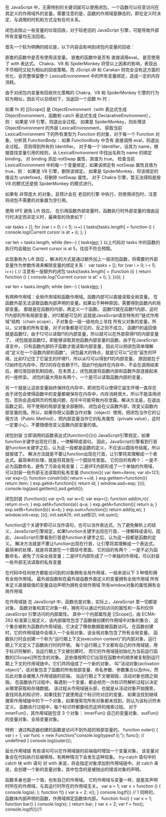 在 JavaScript 中，无需特别的关键词就可以使用闭包，一个函数可以任意访问在其定义的作用域外的变量。需要注意的是，函数的作用域是静态的，即在定义时决定，与调用的时机和方式没有任何关系。

闭包会阻止一些变量的垃圾回收，对于较老旧的 JavaScript 引擎，可能导致外部所有变量均无法回收。

首先一个较为明确的结论是，以下内容会影响到闭包内变量的回收：

嵌套的函数中是否有使用该变量。
嵌套的函数中是否有 直接调用eval。
是否使用了 with 表达式。
Chakra、V8 和 SpiderMonkey 将受以上因素的影响，表现出不尽相同又较为相似的回收策略，而 JScript.dll 和 Carakan 则完全没有这方面的优化，会完整保留整个 LexicalEnvironment 中的所有变量绑定，造成一定的内存消耗。

由于对闭包内变量有回收优化策略的 Chakra、V8 和 SpiderMonkey 引擎的行为较为相似，因此可以总结如下，当返回一个函数 fn 时：

如果 fn 的 [[Scope]] 是 ObjectEnvironment（with 表达式生成 ObjectEnvironment，函数和 catch 表达式生成 DeclarativeEnvironment），则：
如果是 V8 引擎，则退出全过程。
如果是 SpiderMonkey，则处理该 ObjectEnvironment 的外层 LexicalEnvironment。
获取当前 LexicalEnvironment 下的所有类型为 Function 的对象，对于每一个 Function 对象，分析其 FunctionBody：
如果 FunctionBody 中含有 直接调用 eval，则退出全过程。
否则得到所有的 Identifier。
对于每一个 Identifier，设其为 name，根据查找变量引用的规则，从 LexicalEnvironment 中找出名称为 name 的绑定 binding。
对 binding 添加 notSwap 属性，其值为 true。
检查当前 LexicalEnvironment 中的每一个变量绑定，如果该绑定有 notSwap 属性且值为 true，则：
如果是 V8 引擎，删除该绑定。
如果是 SpiderMonkey，将该绑定的值设为 undefined，将删除 notSwap 属性。
对于 Chakra 引擎，暂无法得知是按 V8 的模式还是按 SpiderMonkey 的模式进行。

如果有 非常庞大 的对象，且预计会在 老旧的引擎 中执行，则使用闭包时，注意将闭包不需要的对象置为空引用。

使用 IIFE 避免 Lift 效应。
在引用函数外部变量时，函数执行时外部变量的值由运行时决定而非定义时，最典型的场景如下：

var tasks = [];
for (var i = 0; i < 5; i++) {
    tasks[tasks.length] = function () {
        console.log(Current cursor is at  + i);
    };
}

var len = tasks.length;
while (len--) {
    tasks[len]();
}
以上代码对 tasks 中的函数的执行均会输出 Current cursor is at 5，往往不符合预期。

此现象称为 Lift 效应 。解决的方式是通过额外加上一层闭包函数，将需要的外部变量作为参数传递来解除变量的绑定关系：
var tasks = [];
for (var i = 0; i < 5; i++) {
    // 注意有一层额外的闭包
    tasks[tasks.length] = (function (i) {
        return function () {
            console.log('Current cursor is at'  + i);
        };
    })(i);
}

var len = tasks.length;
while (len--) {
    tasks[len]();
}


有两种作用域：全局作用域和函数作用域。函数内部可以直接读取全局变量。
在函数外部无法读取函数内部声明的变量。如果出于种种原因，需要得到函数内的局部变量。
那就是在函数的内部，再定义一个函数。
函数f2就在函数f1内部，这时f1内部的所有局部变量，对f2都是可见的
这就是JavaScript语言特有的”链式作用域”结构（chain scope），子对象会一级一级地向上寻找
所有父对象的变量。所以，父对象的所有变量，对子对象都是可见的，反之则不成立。
函数f1的返回值就是函数f2，由于f2可以读取f1的内部变量，所以就可以在外部获得f1的内部变量了。
闭包就是函数f2，即能够读取其他函数内部变量的函数。由于在JavaScript语言中，
只有函数内部的子函数才能读取内部变量，因此可以把闭包简单理解成“定义在一个函数内部的函数”。
闭包最大的特点，就是它可以“记住”诞生的环境，比如f2记住了它诞生的环境f1，所以从f2可以得到f1的内部变量。
原因就在于f2始终在内存中，而f2的存在依赖于f1，因此f1也始终在内存中，不会在调用结束后，被垃圾回收机制回收。
在本质上，闭包就是将函数内部和函数外部连接起来的一座桥梁。
闭包的最大用处有两个，一个是可以读取函数内部的变量，

另一个就是让这些变量始终保持在内存中，即闭包可以使得它诞生环境一直存在
由于闭包会使得函数中的变量都被保存在内存中，内存消耗很大，所以不能滥用闭包，否则会造成网页的性能问题，在IE中可能导致内存泄露。解决方法是，在退出函数之前，将不使用的局部变量全部删除。
闭包会在父函数外部，改变父函数内部变量的值。所以，如果你把父函数当作对象（object）使用，把闭包当作它的公用方法（Public Method），把内部变量当作它的私有属性（private value），这时一定要小心，不要随便改变父函数内部变量的值。

闭包封装
立即调用的函数表达式(function(){})()
JavaScript引擎规定，如果function关键字出现在行首，一律解释成语句。
因此，JavaScript引擎看到行首是function关键字之后，认为这一段都是函数的定义，不应该以圆括号结尾，所以就报错了。
解决方法就是不要让function出现在行首，让引擎将其理解成一个表达式。最简单的处理，就是将其放在一个圆括号里面。
它的目的有两个：一是不必为函数命名，避免了污染全局变量；
二是IIFE内部形成了一个单独的作用域，可以封装一些外部无法读取的私有变量
(function(){
    var item=items;
    var id=123;
    var exp={};
    function constr(id){
        return ++id;
    }
    exp.getitem=function(){
        return item;
    }
    exp.getid=function(){
        return id;
    }
    window.asd=exp;
})();
console.log(asd.getitem(),asd.getid());


闭包封装
(function(){
    var q=0;
     var w=0;
    var exp={};
    function add(m,n){
        return m+n;
    }
    exp.setA=function(a){
        q=a;
    }
    exp.getA=function(){
        return a;
    }
    exp.setB=function(b){
       w=b;
    }
    exp.sum=function(){
        return add(q,w);
    }
    window.init=exp;
})();
init.setA(1);
init.setB(2);
init.sum();


function这个关键字即可以当作语句，也可以当作表达式。为了避免解析上的歧义，JavaScript引擎规定，如果function关键字出现在行首，一律解释成语句。因此，JavaScript引擎看到行首是function关键字之后，认为这一段都是函数的定义。
解决方法就是不要让function出现在行首，让引擎将其理解成一个表达式。最简单的处理，就是将其放在一个圆括号里面。
它的目的有两个：一是不必为函数命名，避免了污染全局变量；二是IIFE内部形成了一个单独的作用域，可以封装一些外部无法读取的私有变量


在代码中任何地方都能访问到的对象拥有全局作用域，一般来说以下 3 种情形拥有全局作用域。
最外层函数和在最外层函数外面定义的变量拥有全局作用域
所有末定义直接赋值的变量自动声明为拥有全局作用域
所有window对象的属性拥有全局作用域 


在作用域链
在 JavaScript 中，函数也是对象，实际上，JavaScript 里一切都是对象。
函数对象和其它对象一样，拥有可以通过代码访问的属性和一系列仅供 JavaScript 引擎访问的内部属性。
其中一个内部属性是 [[Scope]]，由 ECMA-262 标准第三版定义，该内部属性包含了函数被创建的作用域中对象的集合，
这个集合被称为函数的作用域链，它决定了哪些数据能被函数访问。
在函数创建时，它的作用域链中会填入一个全局对象，该全局对象包含了所有全局变量。
函数执行时会创建一个称为“运行期上下文(execution context)”的内部对象，运行期上下文定义了函数执行时的环境。
每个运行期上下文都有自己的作用域链，用于标识符解析，当运行期上下文被创建时，
而它的作用域链初始化为当前运行函数的[[Scope]]所包含的对象。
这些值按照它们出现在函数中的顺序被复制到运行期上下文的作用域链中。它们共同组成了一个新的对象，
叫“活动对象(activation object)”，该对象包含了函数的所有局部变量、命名参数、参数集合以及this，然后此对象会被推入作用域链的前端。
当运行期上下文被销毁，活动对象也随之销毁。
在函数执行过程中，每遇到一个变量，都会经历一次标识符解析过程以决定从哪里获取和存储数据。
该过程从作用域链头部，也就是从活动对象开始搜索，查找同名的标识符，如果找到了就使用这个标识符对应的变量，
如果没找到继续搜索作用域链中的下一个对象，如果搜索完所有对象都未找到，则认为该标识符未定义。
函数执行过程中，每个标识符都要经历这样的搜索过程。
对于 innerFun()，其作用域链包含 3 个对象：
innerFun() 自己的变量对象、outFun()的变量对象、全局变量对象。

特例：通过构造器创建的函数是访问不到外层的局部变量的。
function outer() {
    var i = 1;
    var func = new Function("console.log(typeof i);");
    func(); // undefined
}
console.log(outer());

延长作用域链
有些语句可以在作用域链的前端临时增加一个变量对象，
该变量对象会在代码执行后被移除。有两种情况下会发生这种现象。
try-catch 语句中的 catch 块
with 语句
对 with 来说，将会指定对象添加到作用域链中。对 catch 来说，会创建一个新的变量对象，其中包含的是被抛出的错误对象的声明。

函数本身也是一个值，也有自己的作用域。
它的作用域与变量一样，就是其声明时所在的作用域，与其运行时所在的作用域无关。
var a = 1;
var x = function () {
  console.log(a);
};
function f() {
  var a = 2;
  x();
}
console.log(f()) // 1
同样的，函数体内部声明的函数，作用域绑定函数体内部。
function foo() {
  var x = 1;
  function bar() {
    console.log(x);
  }
  return bar;
}
var x = 2;
var f = foo();
console.log(f())//1